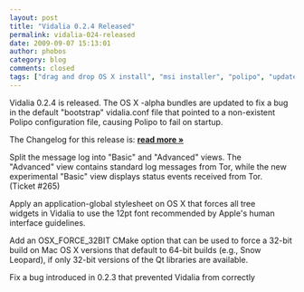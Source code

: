 ```yaml
---
layout: post
title: "Vidalia 0.2.4 Released"
permalink: vidalia-024-released
date: 2009-09-07 15:13:01
author: phobos
category: blog
comments: closed
tags: ["drag and drop OS X install", "msi installer", "polipo", "updated packages", "vidalia releases"]
---
```


Vidalia 0.2.4 is released. The OS X -alpha bundles are updated to fix a bug in the default "bootstrap" vidalia.conf file that pointed to a non-existent Polipo configuration file, causing Polipo to fail on startup.

The Changelog for this release is: [**read more »**](https://blog.torproject.org/blog/vidalia-024-released)

Split the message log into "Basic" and "Advanced" views. The  
 "Advanced" view contains standard log messages from Tor, while the new  
 experimental "Basic" view displays status events received from Tor.  
 (Ticket \#265)

Apply an application-global stylesheet on OS X that forces all tree  
 widgets in Vidalia to use the 12pt font recommended by Apple's human  
 interface guidelines.

Add an OSX\_FORCE\_32BIT CMake option that can be used to force a 32-bit  
 build on Mac OS X versions that default to 64-bit builds (e.g., Snow  
 Leopard), if only 32-bit versions of the Qt libraries are available.

Fix a bug introduced in 0.2.3 that prevented Vidalia from correctly  

